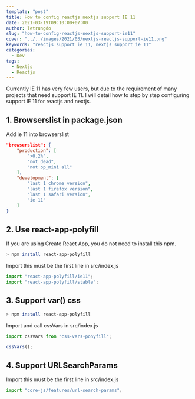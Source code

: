 ```yaml
---
template: "post"
title: How to config reactjs nextjs support IE 11
date: 2021-03-19T09:10:00+07:00
author: letrungdo
slug: "how-to-config-reactjs-nextjs-support-ie11"
cover: "../../images/2021/03/nextjs-reactjs-support-ie11.png"
keywords: "reactjs support ie 11, nextjs support ie 11"
categories:
  - Dev
tags:
  - Nextjs
  - Reactjs
---
```

Currently IE 11 has very few users, but due to the requirement of many projects that need support IE 11.
I will detail how to step by step configuring support IE 11 for reactjs and nextjs.

## 1. Browserslist in package.json
Add ie 11 into browserslist
```json
"browserslist": {
    "production": [
        ">0.2%",
        "not dead",
        "not op_mini all"
    ],
    "development": [
        "last 1 chrome version",
        "last 1 firefox version",
        "last 1 safari version",
        "ie 11"
    ]
}
```

## 2. Use react-app-polyfill
If you are using Create React App, you do not need to install this npm.
```bash
> npm install react-app-polyfill
```
Import this must be the first line in src/index.js
```js
import "react-app-polyfill/ie11";
import "react-app-polyfill/stable";
```

## 3. Support var() css
```bash
> npm install react-app-polyfill
```
Import and call cssVars in src/index.js
```js
import cssVars from "css-vars-ponyfill";

cssVars();
```

## 4. Support URLSearchParams
Import this must be the first line in src/index.js
```js
import "core-js/features/url-search-params";
```

